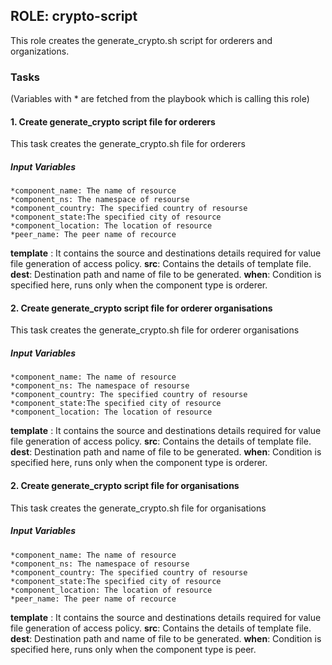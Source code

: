 ## ROLE: crypto-script
This role creates the generate_crypto.sh script for orderers and organizations.

### Tasks
(Variables with * are fetched from the playbook which is calling this role)
#### 1. Create generate_crypto script file for orderers
This task creates the generate_crypto.sh file for orderers
##### Input Variables
    *component_name: The name of resource
    *component_ns: The namespace of resourse
    *component_country: The specified country of resourse
    *component_state:The specified city of resource
    *component_location: The location of resource
    *peer_name: The peer name of recource
**template** : It contains the source and destinations details required for value file generation of access policy.
**src**: Contains the details of template file.
**dest**: Destination path and name of file to be generated.
**when**: Condition is specified here, runs only when the component type is orderer.

#### 2. Create generate_crypto script file for orderer organisations
This task creates the generate_crypto.sh file for orderer organisations
##### Input Variables
    *component_name: The name of resource
    *component_ns: The namespace of resourse
    *component_country: The specified country of resourse
    *component_state:The specified city of resource
    *component_location: The location of resource
**template** : It contains the source and destinations details required for value file generation of access policy.
**src**: Contains the details of template file.
**dest**: Destination path and name of file to be generated.
**when**: Condition is specified here, runs only when the component type is orderer.

#### 2. Create generate_crypto script file for organisations
This task creates the generate_crypto.sh file for organisations
##### Input Variables
    *component_name: The name of resource
    *component_ns: The namespace of resourse
    *component_country: The specified country of resourse
    *component_state:The specified city of resource
    *component_location: The location of resource
    *peer_name: The peer name of recource
**template** : It contains the source and destinations details required for value file generation of access policy.
**src**: Contains the details of template file.
**dest**: Destination path and name of file to be generated.
**when**: Condition is specified here, runs only when the component type is peer.